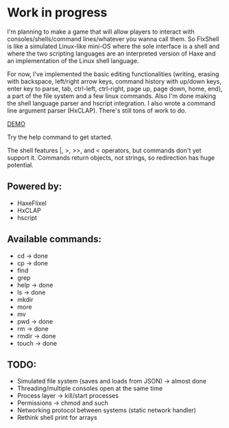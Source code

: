 # Work in progress
I'm planning to make a game that will allow players to interact with consoles/shells/command lines/whatever you wanna call them.
So FlxShell is like a simulated Linux-like mini-OS where the sole interface is a shell and where the two scripting languages are an interpreted version of Haxe and an implementation of the Linux shell language.

For now, I've implemented the basic editing functionalities (writing, erasing with backspace, left/right arrow keys, command history with up/down keys, enter key to parse, tab, ctrl-left, ctrl-right, page up, page down, home, end), a part of the file system and a few linux commands. Also I'm done making the shell language parser and hscript integration.
I also wrote a command line argument parser (HxCLAP). There's still tons of work to do.

[DEMO](http://ohmnivore.elementfx.com/FlxShell.swf)

Try the help command to get started.

The shell features |, >, >>, and < operators, but commands don't yet support it. Commands return objects, not strings, so redirection has huge potential.

## Powered by:
* HaxeFlixel
* HxCLAP
* hscript

## Available commands:
* cd -> done
* cp -> done
* find
* grep
* help -> done
* ls -> done
* mkdir
* more
* mv
* pwd -> done
* rm -> done
* rmdir -> done
* touch -> done

## TODO:
* Simulated file system (saves and loads from JSON) -> almost done
* Threading/multiple consoles open at the same time
* Process layer -> kill/start processes
* Permissions -> chmod and such
* Networking protocol between systems (static network handler)
* Rethink shell print for arrays
